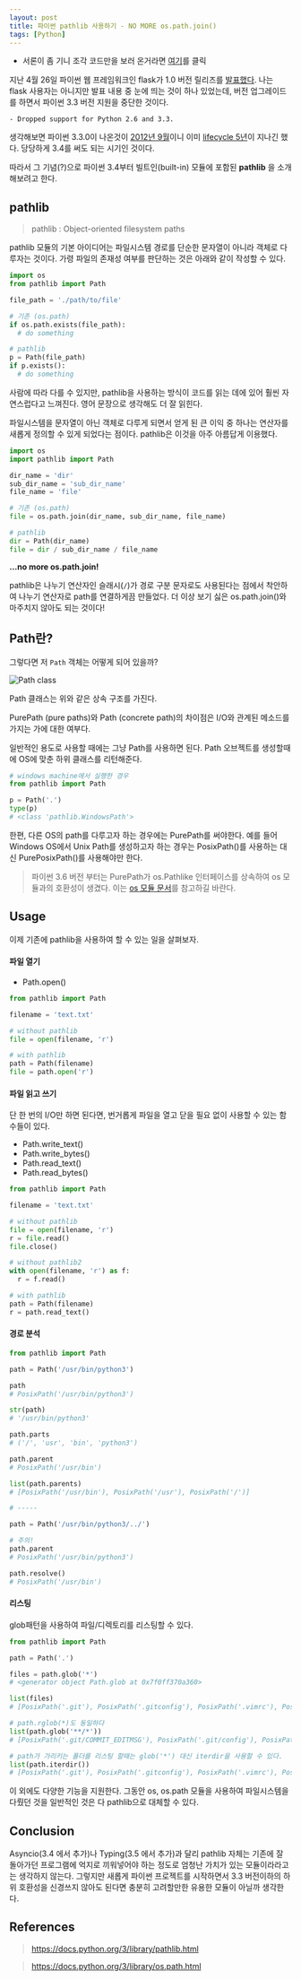```yaml
---
layout: post
title: 파이썬 pathlib 사용하기 - NO MORE os.path.join()
tags: [Python]
---
```


 - 서론이 좀 기니 조각 코드만을 보러 온거라면 [여기](#usage)를 클릭

지난 4월 26일 파이썬 웹 프레임워크인 flask가 1.0 버전 릴리즈를 [발표했다](https://www.palletsprojects.com/blog/flask-1-0-released/). 나는 flask 사용자는 아니지만 발표 내용 중 눈에 띄는 것이 하나 있었는데, 버전 업그레이드를 하면서 파이썬 3.3 버전 지원을 중단한 것이다.

```
- Dropped support for Python 2.6 and 3.3.
```

생각해보면 파이썬 3.3.0이 나온것이 [2012년 9월](https://www.python.org/download/releases/3.3.0/)이니 이미 [lifecycle 5년](https://devguide.python.org/#status-of-python-branches)이 지나긴 했다. 당당하게 3.4를 써도 되는 시기인 것이다.

따라서 그 기념(?)으로 파이썬 3.4부터 빌트인(built-in) 모듈에 포함된 __pathlib__ 을 소개해보려고 한다.

## pathlib

> pathlib : Object-oriented filesystem paths

pathlib 모듈의 기본 아이디어는 파일시스템 경로를 단순한 문자열이 아니라 객체로 다루자는 것이다. 가령 파일의 존재성 여부를 판단하는 것은 아래와 같이 작성할 수 있다.

```python
import os
from pathlib import Path

file_path = './path/to/file'

# 기존 (os.path)
if os.path.exists(file_path):
  # do something

# pathlib
p = Path(file_path)
if p.exists():
  # do something
```

사람에 따라 다를 수 있지만, pathlib을 사용하는 방식이 코드를 읽는 데에 있어 훨씬 자연스럽다고 느껴진다. 영어 문장으로 생각해도 더 잘 읽힌다.

파일시스템을 문자열이 아닌 객체로 다루게 되면서 얻게 된 큰 이익 중 하나는 연산자를 새롭게 정의할 수 있게 되었다는 점이다. pathlib은 이것을 아주 아름답게 이용했다.

```python
import os
import pathlib import Path

dir_name = 'dir'
sub_dir_name = 'sub_dir_name'
file_name = 'file'

# 기존 (os.path)
file = os.path.join(dir_name, sub_dir_name, file_name)

# pathlib
dir = Path(dir_name)
file = dir / sub_dir_name / file_name
```

__...no more os.path.join!__

pathlib은 나누기 연산자인 슬래시(`/`)가 경로 구분 문자로도 사용된다는 점에서 착안하여 나누기 연산자로 path를 연결하게끔 만들었다. 더 이상 보기 싫은 os.path.join()와 마주치지 않아도 되는 것이다!

## Path란?

그렇다면 저 `Path` 객체는 어떻게 되어 있을까?

![Path class](https://docs.python.org/3/_images/pathlib-inheritance.png)

Path 클래스는 위와 같은 상속 구조를 가진다.

PurePath (pure paths)와 Path (concrete path)의 차이점은 I/O와 관계된 메소드를 가지는 가에 대한 여부다.

일반적인 용도로 사용할 때에는 그냥 Path를 사용하면 된다. Path 오브젝트를 생성할때에 OS에 맞춘 하위 클래스를 리턴해준다.

```python
# windows machine에서 실행한 경우
from pathlib import Path

p = Path('.')
type(p)
# <class 'pathlib.WindowsPath'>
```

한편, 다른 OS의 path를 다루고자 하는 경우에는 PurePath를 써야한다. 예를 들어 Windows OS에서 Unix Path를 생성하고자 하는 경우는 PosixPath()를 사용하는 대신 PurePosixPath()를 사용해야만 한다.

> 파이썬 3.6 버전 부터는 PurePath가 os.Pathlike 인터페이스를 상속하여 os 모듈과의 호환성이 생겼다. 이는 [os 모듈 문서](https://docs.python.org/3/library/os.html#os.PathLike)를 참고하길 바란다.

## Usage

이제 기존에 pathlib을 사용하여 할 수 있는 일을 살펴보자.

#### 파일 열기

- Path.open()

```python
from pathlib import Path

filename = 'text.txt'

# without pathlib
file = open(filename, 'r')

# with pathlib
path = Path(filename)
file = path.open('r')
```

#### 파일 읽고 쓰기

단 한 번의 I/O만 하면 된다면, 번거롭게 파일을 열고 닫을 필요 없이 사용할 수 있는 함수들이 있다.

- Path.write_text()
- Path.write_bytes()
- Path.read_text()
- Path.read_bytes()

```python
from pathlib import Path

filename = 'text.txt'

# without pathlib
file = open(filename, 'r')
r = file.read()
file.close()

# without pathlib2
with open(filename, 'r') as f:
  r = f.read()

# with pathlib
path = Path(filename)
r = path.read_text()
```

#### 경로 분석

```python
from pathlib import Path

path = Path('/usr/bin/python3')

path
# PosixPath('/usr/bin/python3')

str(path)
# '/usr/bin/python3'

path.parts
# ('/', 'usr', 'bin', 'python3')

path.parent
# PosixPath('/usr/bin')

list(path.parents)
# [PosixPath('/usr/bin'), PosixPath('/usr'), PosixPath('/')]

# -----

path = Path('/usr/bin/python3/../')

# 주의!
path.parent
# PosixPath('/usr/bin/python3')

path.resolve()
# PosixPath('/usr/bin')
```

#### 리스팅

glob패턴을 사용하여 파일/디렉토리를 리스팅할 수 있다.

```python
from pathlib import Path

path = Path('.')

files = path.glob('*')
# <generator object Path.glob at 0x7f0ff370a360>

list(files)
# [PosixPath('.git'), PosixPath('.gitconfig'), PosixPath('.vimrc'), PosixPath('.zshrc'), PosixPath('pre-commit')]

# path.rglob(*)도 동일하다
list(path.glob('**/*'))
# [PosixPath('.git/COMMIT_EDITMSG'), PosixPath('.git/config'), PosixPath('.git/description'), PosixPath('.git/HEAD'), PosixPath('.git/hooks'), PosixPath('.git/index'), PosixPath('.git/info'), PosixPath('.git/logs'), PosixPath('.git/objects'), PosixPath('.git/refs')]

# path가 가리키는 폴더를 리스팅 할때는 glob('*') 대신 iterdir을 사용할 수 있다.
list(path.iterdir())
# [PosixPath('.git'), PosixPath('.gitconfig'), PosixPath('.vimrc'), PosixPath('.zshrc'), PosixPath('pre-commit')]
```

이 외에도 다양한 기능을 지원한다. 그동안 os, os.path 모듈을 사용하여 파일시스템을 다뤘던 것을 일반적인 것은 다 pathlib으로 대체할 수 있다.

## Conclusion

Asyncio(3.4 에서 추가)나 Typing(3.5 에서 추가)과 달리 pathlib 자체는 기존에 잘 돌아가던 프로그램에 억지로 끼워넣어야 하는 정도로 엄청난 가치가 있는 모듈이라라고는 생각하지 않는다. 그렇지만 새롭게 파이썬 프로젝트를 시작하면서 3.3 버전이하의 하위 호환성을 신경쓰지 않아도 된다면 충분히 고려할만한 유용한 모듈이 아닐까 생각한다.

## References

> https://docs.python.org/3/library/pathlib.html

> https://docs.python.org/3/library/os.path.html
